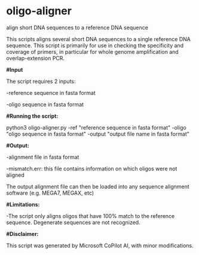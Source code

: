 # oligo-aligner
align short DNA sequences to a reference DNA sequence

This scripts aligns several short DNA sequences to a single reference DNA sequence. This script is primarily for use in checking the specificity and coverage of primers, in particular for whole genome amplification and overlap-extension PCR. 

**#Input**

The script requires 2 inputs:

-reference sequence in fasta format

-oligo sequence in fasta format

**#Running the script:**

python3 oligo-aligner.py -ref "reference sequence in fasta format" -oligo "oligo sequence in fasta format" -output "output file name in fasta format"

**#Output:**

-alignment file in fasta format

-mismatch.err: this file contains information on which oligos were not aligned

The output alignment file can then be loaded into any sequence alignment software (e.g. MEGA7, MEGAX, etc)

**#Limitations:**

-The script only aligns oligos that have 100% match to the reference sequence. Degenerate sequences are not recognized. 

**#Disclaimer:**

This script was generated by Microsoft CoPilot AI, with minor modifications. 
